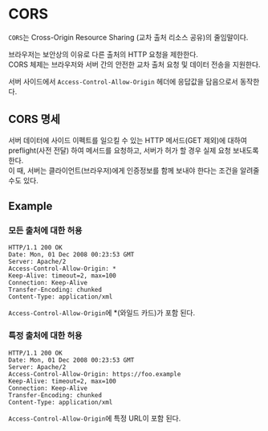 # CORS

`CORS`는 Cross-Origin Resource Sharing (교차 출처 리소스 공유)의 줄임말이다.

브라우저는 보안상의 이유로 다른 출처의 HTTP 요청을 제한한다.  
CORS 체제는 브라우저와 서버 간의 안전한 교차 출처 요청 및 데이터 전송을 지원한다.

서버 사이드에서 `Access-Control-Allow-Origin` 헤더에 응답값을 담음으로서 동작한다.

## CORS 명세

서버 데이터에 사이드 이펙트를 일으킬 수 있는 HTTP 메서드(GET 제외)에 대하여  
preflight(사전 전달) 하여 메서드를 요청하고, 서버가 허가 할 경우 실제 요청 보내도록 한다.  
이 때, 서버는 클라이언트(브라우저)에게 인증정보를 함께 보내야 한다는 조건을 알려줄 수도 있다.

## Example

### 모든 출처에 대한 허용

```
HTTP/1.1 200 OK
Date: Mon, 01 Dec 2008 00:23:53 GMT
Server: Apache/2
Access-Control-Allow-Origin: *
Keep-Alive: timeout=2, max=100
Connection: Keep-Alive
Transfer-Encoding: chunked
Content-Type: application/xml
```

`Access-Control-Allow-Origin`에 \*(와일드 카드)가 포함 된다.

### 특정 출처에 대한 허용

```
HTTP/1.1 200 OK
Date: Mon, 01 Dec 2008 00:23:53 GMT
Server: Apache/2
Access-Control-Allow-Origin: https://foo.example
Keep-Alive: timeout=2, max=100
Connection: Keep-Alive
Transfer-Encoding: chunked
Content-Type: application/xml
```

`Access-Control-Allow-Origin`에 특정 URL이 포함 된다.

